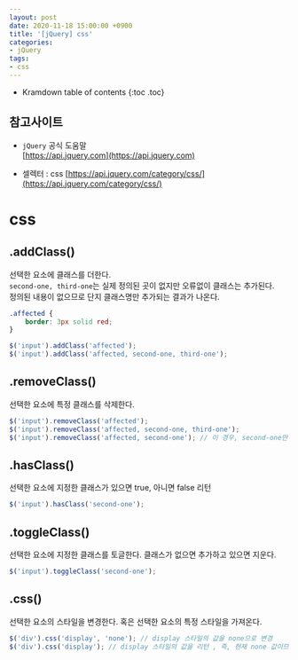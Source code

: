 ```yaml
---
layout: post
date: 2020-11-18 15:00:00 +0900
title: '[jQuery] css'
categories:
- jQuery
tags:
- css
---
```


* Kramdown table of contents
{:toc .toc}

## 참고사이트
- `jQuery` 공식 도움말  
[https://api.jquery.com](https://api.jquery.com)

- 셀렉터 : css
[https://api.jquery.com/category/css/](https://api.jquery.com/category/css/)

# css  

## .addClass()  

선택한 요소에 클래스를 더한다.  
`second-one, third-one`는 실제 정의된 곳이 없지만 오류없이 클래스는 추가된다.  
정의된 내용이 없으므로 단지 클래스명만 추가되는 결과가 나온다.

```css
.affected {
	border: 3px solid red;
}
```
```js
$('input').addClass('affected');  
$('input').addClass('affected, second-one, third-one');  
```

## .removeClass()  

선택한 요소에 특정 클래스를 삭제한다.  

```js
$('input').removeClass('affected');  
$('input').removeClass('affected, second-one, third-one');  
$('input').removeClass('affected, second-one'); // 이 경우, second-one만 제거되는데?  
```

## .hasClass()  

선택한 요소에 지정한 클래스가 있으면 true, 아니면 false 리턴  

```js
$('input').hasClass('second-one');  
```

## .toggleClass()  

선택한 요소에 지정한 클래스를 토글한다. 클래스가 없으면 추가하고 있으면 지운다.  

```js
$('input').toggleClass('second-one');  
```

## .css()  

선택한 요소의 스타일을 변경한다. 혹은 선택한 요소의 특정 스타일을 가져온다.  

```js
$('div').css('display', 'none'); // display 스타일의 값을 none으로 변경  
$('div').css('display'); // display 스타일의 값을 리턴 , 즉, 현재 none 값이므로 none 리턴
```
